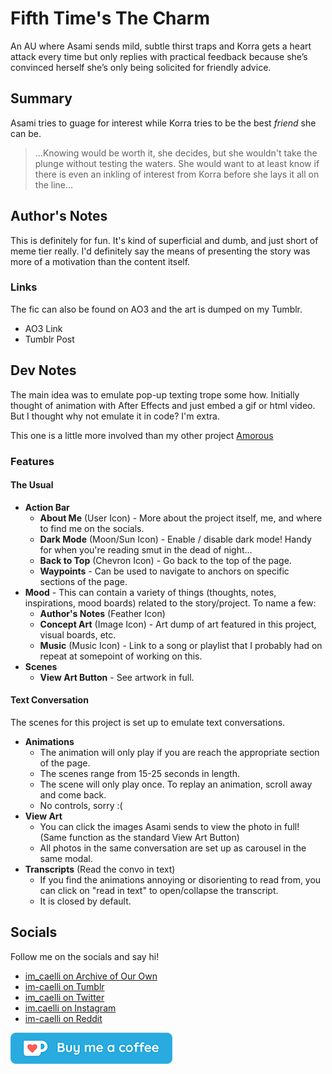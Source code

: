 # Fifth Time's The Charm

An AU where Asami sends mild, subtle thirst traps and Korra gets a heart attack every time but only replies with practical feedback because she’s convinced herself she’s only being solicited for friendly advice.


## Summary

Asami tries to guage for interest while Korra tries to be the best *friend* she can be.

> &hellip;Knowing would be worth it, she decides, but she wouldn't take the plunge without testing the waters. She would want to at least know if there is even an inkling of interest from Korra before she lays it all on the line&hellip;


## Author's Notes

This is definitely for fun. It's kind of superficial and dumb, and just short of meme tier really. I'd definitely say the means of presenting the story was more of a motivation than the content itself.

### Links

The fic can also be found on AO3 and the art is dumped on my Tumblr.

- AO3 Link
- Tumblr Post

## Dev Notes

The main idea was to emulate pop-up texting trope some how. Initially thought of animation with After Effects and just embed a gif or html video. But I thought why not emulate it in code? I'm extra.

This one is a little more involved than my other project [Amorous](https://cael.li/amorous/)

### Features

#### The Usual

- **Action Bar**
  - **About Me** (User Icon) - More about the project itself, me, and where to find me on the socials.
  - **Dark Mode** (Moon/Sun Icon) - Enable / disable dark mode! Handy for when you're reading smut in the dead of night...
  - **Back to Top** (Chevron Icon) - Go back to the top of the page.
  - **Waypoints** - Can be used to navigate to anchors on specific sections of the page.
- **Mood** - This can contain a variety of things (thoughts, notes, inspirations, mood boards) related to the story/project. To name a few:
  - **Author's Notes** (Feather Icon)
  - **Concept Art** (Image Icon) - Art dump of art featured in this project, visual boards, etc.
  - **Music** (Music Icon) - Link to a song or playlist that I probably had on repeat at somepoint of working on this.
- **Scenes**
  - **View Art Button** - See artwork in full.


#### Text Conversation

The scenes for this project is set up to emulate text conversations.

- **Animations**
  - The animation will only play if you are reach the appropriate section of the page.
  - The scenes range from 15-25 seconds in length.
  - The scene will only play once. To replay an animation, scroll away and come back.
  - No controls, sorry :(
- **View Art**
  - You can click the images Asami sends to view the photo in full! (Same function as the standard View Art Button)
  - All photos in the same conversation are set up as carousel in the same modal.
- **Transcripts** (Read the convo in text)
  - If you find the animations annoying or disorienting to read from, you can click on "read in text" to open/collapse the transcript.
  - It is closed by default.

## Socials

Follow me on the socials and say hi! 

- [im_caelli on Archive of Our Own](https://archiveofourown.org/users/im_caelli/works)
- [im-caelli on Tumblr](https://im-caelli.tumblr.com/)
- [im_caelli on Twitter](https://twitter.com/im_caelli)
- [im.caelli on Instagram](https://www.instagram.com/im.caelli/)
- [im-caelli on Reddit](https://www.reddit.com/user/im-caelli)

[![kofi.com/caelli](img/kofi.png)](https://ko-fi.com/caelli)


